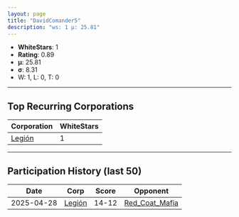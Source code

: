 ```yaml
---
layout: page
title: "DavidComander5"
description: "ws: 1 μ: 25.81"
---
```

- **WhiteStars**: 1
- **Rating**: 0.89
- **μ**: 25.81  
- **σ**: 8.31
- W: 1, L: 0, T: 0

---

## Top Recurring Corporations

| Corporation | WhiteStars |
| --- | --- |
| [Legión](https://ws.tsl.rocks/corp/50f2309d2f9e5d31b10e6b9cf5928035bc1df6f395d81adf89b10627daad0fc7/) | 1 |

---

## Participation History (last 50)

| Date | Corp | Score | Opponent |
| --- | --- | --- | --- |
| 2025-04-28 | [Legión](https://ws.tsl.rocks/corp/50f2309d2f9e5d31b10e6b9cf5928035bc1df6f395d81adf89b10627daad0fc7/) | 14-12 | [Red\_Coat\_Mafia](https://ws.tsl.rocks/corp/f5825bb96dc9d061496fcea5926a16ba159a26ccd5518f8e63583c52fb68dd29/) |